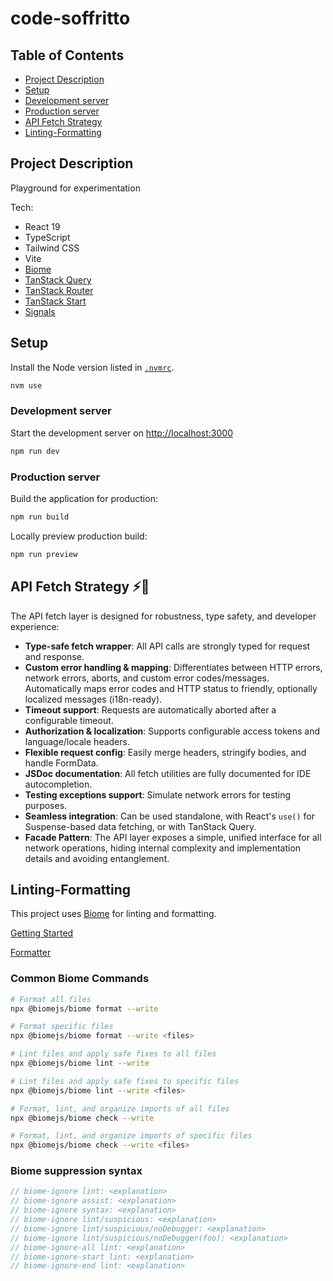 # code-soffritto

## Table of Contents

- [Project Description](#project-description)
- [Setup](#setup)
- [Development server](#development-server)
- [Production server](#production-server)
- [API Fetch Strategy](#api-fetch-strategy)
- [Linting-Formatting](#linting-formatting)

## Project Description

Playground for experimentation

Tech:

- React 19
- TypeScript
- Tailwind CSS
- Vite
- [Biome](#linting-formatting)
- [TanStack Query](https://tanstack.com/query/latest)
- [TanStack Router](https://tanstack.com/router/latest)
- [TanStack Start](https://tanstack.com/start/latest)
- [Signals](https://preactjs.com/guide/v10/signals/)

## Setup

Install the Node version listed in [`.nvmrc`](.nvmrc).

```sh
nvm use
```

### Development server

Start the development server on [http://localhost:3000](http://localhost:3000)

```bash
npm run dev
```

### Production server

Build the application for production:

```sh
npm run build
```

Locally preview production build:

```sh
npm run preview
```

## API Fetch Strategy ⚡️🚀

The API fetch layer is designed for robustness, type safety, and developer experience:

- **Type-safe fetch wrapper**: All API calls are strongly typed for request and response.
- **Custom error handling & mapping**: Differentiates between HTTP errors, network errors, aborts, and custom error codes/messages. Automatically maps error codes and HTTP status to friendly, optionally localized messages (i18n-ready).
- **Timeout support**: Requests are automatically aborted after a configurable timeout.
- **Authorization & localization**: Supports configurable access tokens and language/locale headers.
- **Flexible request config**: Easily merge headers, stringify bodies, and handle FormData.
- **JSDoc documentation**: All fetch utilities are fully documented for IDE autocompletion.
- **Testing exceptions support**: Simulate network errors for testing purposes.
- **Seamless integration**: Can be used standalone, with React's `use()` for Suspense-based data fetching, or with TanStack Query.
- **Facade Pattern**: The API layer exposes a simple, unified interface for all network operations, hiding internal complexity and implementation details and avoiding entanglement.

## Linting-Formatting

This project uses [Biome](https://biomejs.dev/) for linting and formatting.

[Getting Started](https://biomejs.dev/guides/getting-started/)

[Formatter](hhttps://biomejs.dev/formatter/)

### Common Biome Commands

```sh
# Format all files
npx @biomejs/biome format --write

# Format specific files
npx @biomejs/biome format --write <files>

# Lint files and apply safe fixes to all files
npx @biomejs/biome lint --write

# Lint files and apply safe fixes to specific files
npx @biomejs/biome lint --write <files>

# Format, lint, and organize imports of all files
npx @biomejs/biome check --write

# Format, lint, and organize imports of specific files
npx @biomejs/biome check --write <files>
```

### Biome suppression syntax

```js
// biome-ignore lint: <explanation>
// biome-ignore assist: <explanation>
// biome-ignore syntax: <explanation>
// biome-ignore lint/suspicious: <explanation>
// biome-ignore lint/suspicious/noDebugger: <explanation>
// biome-ignore lint/suspicious/noDebugger(foo): <explanation>
// biome-ignore-all lint: <explanation>
// biome-ignore-start lint: <explanation>
// biome-ignore-end lint: <explanation>
```
